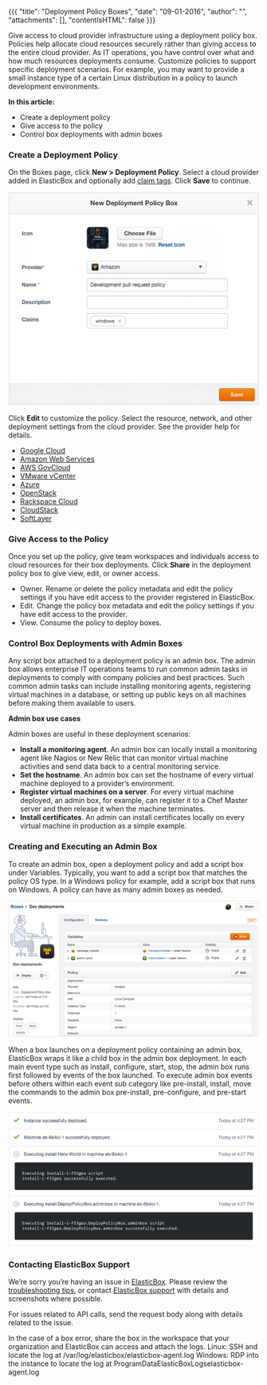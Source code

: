 {{{ "title": "Deployment Policy Boxes",
"date": "09-01-2016",
"author": "",
"attachments": [],
"contentIsHTML": false
}}}

Give access to cloud provider infrastructure using a deployment policy box. Policies help allocate cloud resources securely rather than giving access to the entire cloud provider. As IT operations, you have control over what and how much resources deployments consume. Customize policies to support specific deployment scenarios. For example, you may want to provide a small instance type of a certain Linux distribution in a policy to launch development environments.

**In this article:**

* Create a deployment policy
* Give access to the policy
* Control box deployments with admin boxes

### Create a Deployment Policy

On the Boxes page, click **New > Deployment Policy**. Select a cloud provider added in ElasticBox and optionally add [claim tags](../ElasticBox/boxes.md). Click **Save** to continue.

![deploymentpolicyboxes1.png](../images/ElasticBox/deploymentpolicyboxes1.png)

Click **Edit** to customize the policy. Select the resource, network, and other deployment settings from the cloud provider. See the provider help for details.

* [Google Cloud](./using-google-cloud.md)
* [Amazon Web Services](./using-your-aws-account.md)
* [AWS GovCloud](./using-aws-govcloud.md)
* [VMware vCenter](./using-the-wmware-vcenter-private-datacenter.md)
* [Azure](./using-azure.md)
* [OpenStack](./using-openstack-cloud.md)
* [Rackspace Cloud](./using-rackspace-cloud.md)
* [CloudStack](./using-cloudstack.md)
* [SoftLayer](./using-softlayer.md)

### Give Access to the Policy

Once you set up the policy, give team workspaces and individuals access to cloud resources for their box deployments. Click **Share** in the deployment policy box to give view, edit, or owner access.

* Owner. Rename or delete the policy metadata and edit the policy settings if you have edit access to the provider registered in ElasticBox.
* Edit. Change the policy box metadata and edit the policy settings if you have edit access to the provider.
* View. Consume the policy to deploy boxes.

### Control Box Deployments with Admin Boxes

Any script box attached to a deployment policy is an admin box. The admin box allows enterprise IT operations teams to run common admin tasks in deployments to comply with company policies and best practices. Such common admin tasks can include installing monitoring agents, registering virtual machines in a database, or setting up public keys on all machines before making them available to users.

**Admin box use cases**

Admin boxes are useful in these deployment scenarios:

* **Install a monitoring agent**. An admin box can locally install a monitoring agent like Nagios or New Relic that can monitor virtual machine activities and send data back to a central monitoring service.
* **Set the hostname**. An admin box can set the hostname of every virtual machine deployed to a provider’s environment.
* **Register virtual machines on a server**. For every virtual machine deployed, an admin box, for example, can register it to a Chef Master server and then release it when the machine terminates.
* **Install certificates**. An admin can install certificates locally on every virtual machine in production as a simple example.

### Creating and Executing an Admin Box

To create an admin box, open a deployment policy and add a script box under Variables. Typically, you want to add a script box that matches the policy OS type. In a Windows policy for example, add a script box that runs on Windows. A policy can have as many admin boxes as needed.

![deploymentpolicyboxes2.png](../images/ElasticBox/deploymentpolicyboxes2.png)

When a box launches on a deployment policy containing an admin box, ElasticBox wraps it like a child box in the admin box deployment. In each main event type such as install, configure, start, stop, the admin box runs first followed by events of the box launched. To execute admin box events before others within each event sub category like pre-install, install, move the commands to the admin box pre-install, pre-configure, and pre-start events.

![deploymentpolicyboxes3.png](../images/ElasticBox/deploymentpolicyboxes3.png)

### Contacting ElasticBox Support

We’re sorry you’re having an issue in [ElasticBox](//www.ctl.io/elasticbox/). Please review the [troubleshooting tips](../ElasticBox/troubleshooting-tips.md), or contact [ElasticBox support](mailto:support@elasticbox.com) with details and screenshots where possible.

For issues related to API calls, send the request body along with details related to the issue.

In the case of a box error, share the box in the workspace that your organization and ElasticBox can access and attach the logs.
Linux: SSH and locate the log at /var/log/elasticbox/elasticbox-agent.log
Windows: RDP into the instance to locate the log at ProgramDataElasticBoxLogselasticbox-agent.log
